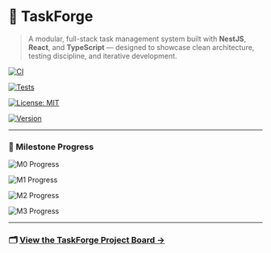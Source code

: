 # 🧩 TaskForge

> A modular, full-stack task management system built with **NestJS**, **React**, and **TypeScript** — designed to showcase clean architecture, testing discipline, and iterative development.

[![CI](https://github.com/brawblan/taskforge/actions/workflows/ci.yml/badge.svg)](https://github.com/brawblan/taskforge/actions/workflows/ci.yml)

[![Tests](https://img.shields.io/github/actions/workflow/status/brawblan/taskforge/ci.yml?label=tests&logo=jest&logoColor=white)](https://github.com/brawblan/taskforge/actions/workflows/ci.yml)

[![License: MIT](https://img.shields.io/badge/License-MIT-green.svg)](./LICENSE)

[![Version](https://img.shields.io/github/v/release/brawblan/taskforge?label=version&logo=semantic-release)](https://github.com/brawblan/taskforge/releases)

---

### 📅 Milestone Progress

![M0 Progress](https://img.shields.io/github/milestones/progress-percent/brawblan/taskforge/1?label=M0%3A%20Bootstrap%20%26%20Infra)

![M1 Progress](https://img.shields.io/github/milestones/progress-percent/brawblan/taskforge/2?label=M1%3A%20Core%20Domain%20%26%20CRUD)

![M2 Progress](https://img.shields.io/github/milestones/progress-percent/brawblan/taskforge/3?label=M2%3A%20Tests%2C%20DX%20%26%20Polish)

![M3 Progress](https://img.shields.io/github/milestones/progress-percent/brawblan/taskforge/4?label=M3%3A%20Deploy%20%26%20Case%20Study)

---

### 🗂 [View the TaskForge Project Board →](https://github.com/users/brawblan/projects/4)
